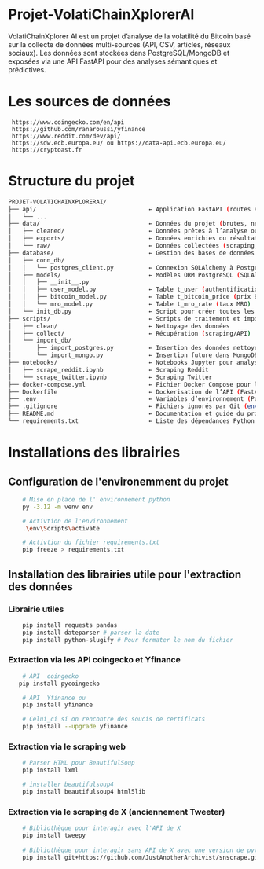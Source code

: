 # Projet-VolatiChainXplorerAI
VolatiChainXplorer AI est un projet d’analyse de la volatilité du Bitcoin basé sur la collecte de données multi-sources (API, CSV, articles, réseaux sociaux). Les données sont stockées dans PostgreSQL/MongoDB et exposées via une API FastAPI pour des analyses sémantiques et prédictives.

# Les sources de données
     https://www.coingecko.com/en/api
     https://github.com/ranaroussi/yfinance
     https://www.reddit.com/dev/api/
     https://sdw.ecb.europa.eu/ ou https://data-api.ecb.europa.eu/
     https://cryptoast.fr


# Structure du projet 
```bash
PROJET-VOLATICHAINXPLORERAI/
├── api/                                ← Application FastAPI (routes REST, schémas, auth)
│   └── ...
├── data/                               ← Données du projet (brutes, nettoyées, exportées)
│   ├── cleaned/                        ← Données prêtes à l’analyse ou au chargement
│   ├── exports/                        ← Données enrichies ou résultats exportés
│   └── raw/                            ← Données collectées (scraping, API, CSV, etc.)
├── database/                           ← Gestion des bases de données (PostgreSQL et Mongo)
│   ├── conn_db/
│   │   └── postgres_client.py          ← Connexion SQLAlchemy à PostgreSQL
│   ├── models/                         ← Modèles ORM PostgreSQL (SQLAlchemy)
│   │   ├── __init__.py
│   │   ├── user_model.py               ← Table t_user (authentification)
│   │   ├── bitcoin_model.py            ← Table t_bitcoin_price (prix BTC)
│   │   └── mro_model.py                ← Table t_mro_rate (taux MRO)
│   └── init_db.py                      ← Script pour créer toutes les tables en BDD
├── scripts/                            ← Scripts de traitement et import de données
│   ├── clean/                          ← Nettoyage des données
│   ├── collect/                        ← Récupération (scraping/API)
│   └── import_db/
│       ├── import_postgres.py          ← Insertion des données nettoyées dans PostgreSQL
│       └── import_mongo.py             ← Insertion future dans MongoDB
├── notebooks/                          ← Notebooks Jupyter pour analyses exploratoires
│   ├── scrape_reddit.ipynb             ← Scraping Reddit
│   └── scrape_twitter.ipynb            ← Scraping Twitter
├── docker-compose.yml                  ← Fichier Docker Compose pour lancer les services
├── Dockerfile                          ← Dockerisation de l’API (FastAPI par ex.)
├── .env                                ← Variables d’environnement (PostgreSQL URL, etc.)
├── .gitignore                          ← Fichiers ignorés par Git (env, cache, etc.)
├── README.md                           ← Documentation et guide du projet
└── requirements.txt                    ← Liste des dépendances Python

```


# Installations des librairies 
## Configuration de l'environemment du projet
```bash
    # Mise en place de l' environnement python 
    py -3.12 -m venv env

    # Activtion de l'environnement 
    .\env\Scripts\activate

    # Activtion du fichier requirements.txt 
    pip freeze > requirements.txt
``` 
## Installation des librairies utile pour l'extraction des données

### Librairie utiles
```bash
    pip install requests pandas
    pip install dateparser # parser la date
    pip install python-slugify # Pour formater le nom du fichier 

``` 

### Extraction via les API coingecko et Yfinance 
```bash
    # API  coingecko
   pip install pycoingecko

    # API  Yfinance ou 
    pip install yfinance

    # Celui_ci si on rencontre des soucis de certificats  
    pip install --upgrade yfinance

``` 
### Extraction via le scraping web
```bash
    # Parser HTML pour BeautifulSoup 
    pip install lxml

    # installer beautifulsoup4
    pip install beautifulsoup4 html5lib
``` 

### Extraction via le scraping  de X (anciennement Tweeter)
```bash
    # Bibliothèque pour interagir avec l'API de X 
    pip install tweepy
    
    # Bibliothèque pour interagir sans API de X avec une version de python à partir de 3.11 et descandant
    pip install git+https://github.com/JustAnotherArchivist/snscrape.git


```
